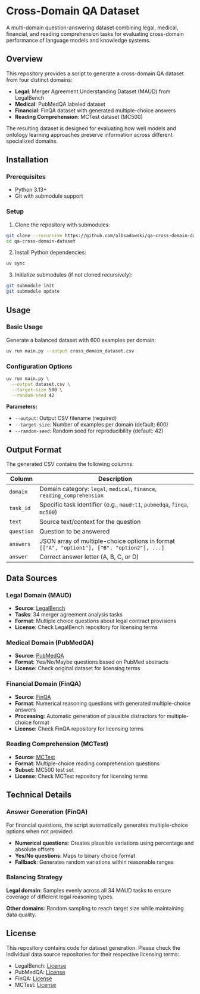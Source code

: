# Cross-Domain QA Dataset

A multi-domain question-answering dataset combining legal, medical, financial, and reading comprehension tasks for evaluating cross-domain performance of language models and knowledge systems.

## Overview

This repository provides a script to generate a cross-domain QA dataset from four distinct domains:

- **Legal**: Merger Agreement Understanding Dataset (MAUD) from LegalBench
- **Medical**: PubMedQA labeled dataset  
- **Financial**: FinQA dataset with generated multiple-choice answers
- **Reading Comprehension**: MCTest dataset (MC500)

The resulting dataset is designed for evaluating how well models and ontology learning approaches preserve information across different specialized domains.

## Installation

### Prerequisites

- Python 3.13+
- Git with submodule support

### Setup

1. Clone the repository with submodules:
```bash
git clone --recursive https://github.com/albsadowski/qa-cross-domain-dataset.git
cd qa-cross-domain-dataset
```

2. Install Python dependencies:
```bash
uv sync
```

3. Initialize submodules (if not cloned recursively):
```bash
git submodule init
git submodule update
```

## Usage

### Basic Usage

Generate a balanced dataset with 600 examples per domain:

```bash
uv run main.py --output cross_domain_dataset.csv
```

### Configuration Options

```bash
uv run main.py \
  --output dataset.csv \
  --target-size 500 \
  --random-seed 42
```

**Parameters:**
- `--output`: Output CSV filename (required)
- `--target-size`: Number of examples per domain (default: 600)
- `--random-seed`: Random seed for reproducibility (default: 42)

## Output Format

The generated CSV contains the following columns:

| Column | Description |
|--------|-------------|
| `domain` | Domain category: `legal`, `medical`, `finance`, `reading_comprehension` |
| `task_id` | Specific task identifier (e.g., `maud:t1`, `pubmedqa`, `finqa`, `mc500`) |
| `text` | Source text/context for the question |
| `question` | Question to be answered |
| `answers` | JSON array of multiple-choice options in format `[["A", "option1"], ["B", "option2"], ...]` |
| `answer` | Correct answer letter (A, B, C, or D) |

## Data Sources

### Legal Domain (MAUD)
- **Source**: [LegalBench](https://github.com/HazyResearch/legalbench)
- **Tasks**: 34 merger agreement analysis tasks
- **Format**: Multiple choice questions about legal contract provisions
- **License**: Check LegalBench repository for licensing terms

### Medical Domain (PubMedQA)  
- **Source**: [PubMedQA](https://pubmedqa.github.io/)
- **Format**: Yes/No/Maybe questions based on PubMed abstracts
- **License**: Check original dataset for licensing terms

### Financial Domain (FinQA)
- **Source**: [FinQA](https://github.com/czyssrs/FinQA)
- **Format**: Numerical reasoning questions with generated multiple-choice answers
- **Processing**: Automatic generation of plausible distractors for multiple-choice format
- **License**: Check FinQA repository for licensing terms

### Reading Comprehension (MCTest)
- **Source**: [MCTest](https://github.com/mcobzarenco/mctest)
- **Format**: Multiple-choice reading comprehension questions
- **Subset**: MC500 test set
- **License**: Check MCTest repository for licensing terms

## Technical Details

### Answer Generation (FinQA)

For financial questions, the script automatically generates multiple-choice options when not provided:

- **Numerical questions**: Creates plausible variations using percentage and absolute offsets
- **Yes/No questions**: Maps to binary choice format
- **Fallback**: Generates random variations within reasonable ranges

### Balancing Strategy

**Legal domain**: Samples evenly across all 34 MAUD tasks to ensure coverage of different legal reasoning types.

**Other domains**: Random sampling to reach target size while maintaining data quality.

## License

This repository contains code for dataset generation. Please check the individual data source repositories for their respective licensing terms:

- LegalBench: [License](https://github.com/HazyResearch/legalbench)
- PubMedQA: [License](https://pubmedqa.github.io/)  
- FinQA: [License](https://github.com/czyssrs/FinQA)
- MCTest: [License](https://github.com/mcobzarenco/mctest)
